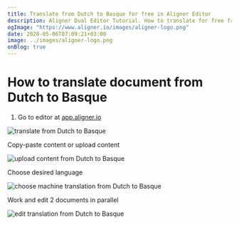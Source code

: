 ```yaml
---
title: Translate from Dutch to Basque for free in Aligner Editor
description: Aligner Dual Editor Tutorial. How to translate for free from Dutch to Basque. Aligner is multilingual document management platform. 
ogImage: "https://www.aligner.io/images/aligner-logo.png"
date: 2020-05-06T07:09:21+03:00
image: ../images/aligner-logo.png
onBlog: true
---
```


# How to translate document from Dutch to Basque

1. Go to editor at [app.aligner.io](https://app.aligner.io "Aligner App web page")

![translate from Dutch to Basque](../aligner-blank-editor.png "translate from Dutch to Basque")

Copy-paste content or upload content

![upload content from Dutch to Basque](../aligner-uploaded-document.png "upload content from Dutch to Basque")

Choose desired language

![choose machine translation from Dutch to Basque](../aligner-language-dropdown.png "choose machine translation from Dutch to Basque")

Work and edit 2 documents in parallel

![edit translation from Dutch to Basque](../aligner-double-sitded-editor.png "edit translation from Dutch to Basque")

